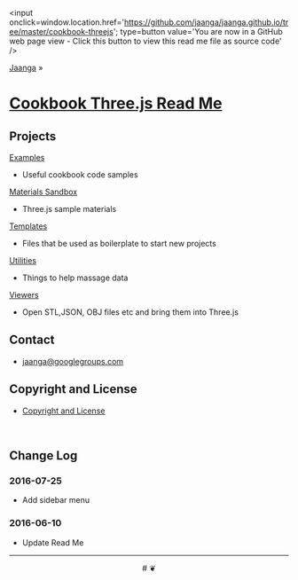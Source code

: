 <span style=display:none; >[You are now in a GitHub source code view - click this link to view this read me file as a web page]( http://jaanga.github.io/cookbook-threejs/index.html "View file as a web page." ) </span>
<input onclick=window.location.href='https://github.com/jaanga/jaanga.github.io/tree/master/cookbook-threejs'; type=button value='You are now in a GitHub web page view - Click this button to view this read me file as source code' />

[Jaanga]( https://github.com/jaanga/jaanga.github.io ) »

[Cookbook Three.js Read Me]( index.html )
===

## Projects

[Examples]( http://jaanga.github.io/cookbook-threejs/examples/ ) 

* Useful cookbook code samples

[Materials Sandbox]( http://jaanga.github.io/cookbook-threejs/materials-sandbox/ ) 

* Three.js sample materials

[Templates]( http://jaanga.github.io/cookbook-threejs/templates/ ) 

* Files that be used as boilerplate to start new projects

[Utilities]( http://jaanga.github.io/cookbook-threejs/utilities/ )

* Things to help massage data 

[Viewers](  http://jaanga.github.io/cookbook-threejs/viewers/ ) 

* Open STL,JSON, OBJ files etc and bring them into Three.js


## Contact

* jaanga@googlegroups.com

## Copyright and License

* [Copyright and License]( http://jaanga.github.io/#http://jaanga.github.io/jaanga-copyright-and-mit-license.md ) 

<br>


## Change Log

### 2016-07-25

* Add sidebar menu

### 2016-06-10

* Update Read Me



***

<center title="dingbat" >
# <a href=javascript:window.scrollTo(0,0); style=text-decoration:none; >❦</a>
</center>

